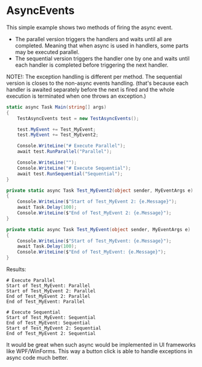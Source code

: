 # AsyncEvents

This simple example shows two methods of firing the async event. 
- The parallel version triggers the handlers and waits until all are completed. Meaning that when async is used in handlers, some parts may be executed parallel.
- The sequential version triggers the handler one by one and waits until each handler is completed before triggering the next handler.

NOTE!: The exception handling is different per method. The sequential version is closes to the non-async events handling. (that's because each handler is awaited separately before the next is fired and the whole execution is terminated when one throws an exception.)

```cs
static async Task Main(string[] args)
{
	TestAsyncEvents test = new TestAsyncEvents();

	test.MyEvent += Test_MyEvent;
	test.MyEvent += Test_MyEvent2;

	Console.WriteLine("# Execute Parallel");
	await test.RunParallel("Parallel");

	Console.WriteLine("");
	Console.WriteLine("# Execute Sequential");
	await test.RunSequential("Sequential");
}

private static async Task Test_MyEvent2(object sender, MyEventArgs e)
{
	Console.WriteLine($"Start of Test_MyEvent 2: {e.Message}");
	await Task.Delay(100);
	Console.WriteLine($"End of Test_MyEvent 2: {e.Message}");
}

private static async Task Test_MyEvent(object sender, MyEventArgs e)
{
	Console.WriteLine($"Start of Test_MyEvent: {e.Message}");
	await Task.Delay(100);
	Console.WriteLine($"End of Test_MyEvent: {e.Message}");
}
```

Results:

```
# Execute Parallel
Start of Test_MyEvent: Parallel
Start of Test_MyEvent 2: Parallel
End of Test_MyEvent 2: Parallel
End of Test_MyEvent: Parallel

# Execute Sequential
Start of Test_MyEvent: Sequential
End of Test_MyEvent: Sequential
Start of Test_MyEvent 2: Sequential
End of Test_MyEvent 2: Sequential
```

It would be great when such async would be implemented in UI frameworks like WPF/WinForms. This way a button click is able to handle exceptions in async code much better.
